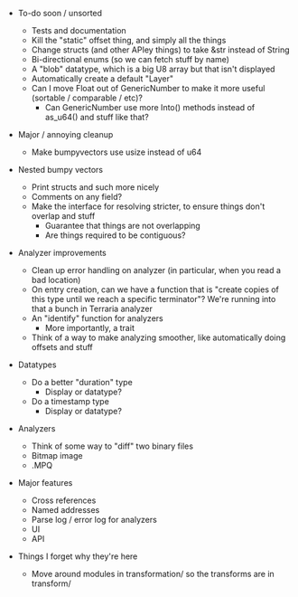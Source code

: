 * To-do soon / unsorted
  * Tests and documentation
  * Kill the "static" offset thing, and simply all the things
  * Change structs (and other APIey things) to take &str instead of String
  * Bi-directional enums (so we can fetch stuff by name)
  * A "blob" datatype, which is a big U8 array but that isn't displayed
  * Automatically create a default "Layer"
  * Can I move Float out of GenericNumber to make it more useful (sortable / comparable / etc)?
    * Can GenericNumber use more Into() methods instead of as_u64() and stuff like that?

* Major / annoying cleanup
  * Make bumpyvectors use usize instead of u64

* Nested bumpy vectors
  * Print structs and such more nicely
  * Comments on any field?
  * Make the interface for resolving stricter, to ensure things don't overlap and stuff
    * Guarantee that things are not overlapping
    * Are things required to be contiguous?

* Analyzer improvements
  * Clean up error handling on analyzer (in particular, when you read a bad location)
  * On entry creation, can we have a function that is "create copies of this type until we reach a specific terminator"? We're running into that a bunch in Terraria analyzer
  * An "identify" function for analyzers
    * More importantly, a trait
  * Think of a way to make analyzing smoother, like automatically doing offsets and stuff

* Datatypes
  * Do a better "duration" type
    * Display or datatype?
  * Do a timestamp type
    * Display or datatype?

* Analyzers
  * Think of some way to "diff" two binary files
  * Bitmap image
  * .MPQ

* Major features
  * Cross references
  * Named addresses
  * Parse log / error log for analyzers
  * UI
  * API

* Things I forget why they're here
  * Move around modules in transformation/ so the transforms are in transform/
